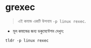 # grexec

> এই কমান্ড একটি উপনাম `-p linux rexec`.

- মূল কমান্ডের জন্য ডকুমেন্টেশন দেখুন:

`tldr -p linux rexec`
